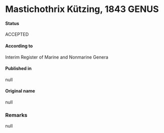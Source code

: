 Mastichothrix Kützing, 1843 GENUS
=======

#### Status
ACCEPTED

#### According to
Interim Register of Marine and Nonmarine Genera

#### Published in
null

#### Original name
null

### Remarks
null